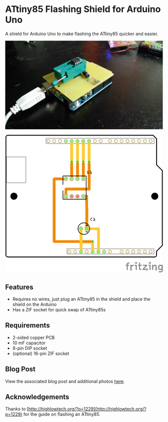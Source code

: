 # ATtiny85 Flashing Shield for Arduino Uno

A shield for Arduino Uno to make flashing the ATtiny85 quicker and easier.

![](https://raw.githubusercontent.com/jerwil/ATtiny85_Flashing_Shield/master/Media/ISO%20View%201.jpg "The Shield")

![](https://raw.githubusercontent.com/jerwil/ATtiny85_Flashing_Shield/master/Media/ATtiny85%20Flashing%20Shield.png "Circuit Diagram")

## Features

* Requires no wires, just plug an ATtiny85 in the shield and place the shield on the Arduino
* Has a ZIF socket for quick swap of ATtiny85s

## Requirements

* 2-sided copper PCB
* 10 mF capacitor
* 8-pin DIP socket
* (optional) 16-pin ZIF socket

## Blog Post

View the associated blog post and additional photos [here](http://www.jeremyadamwilson.com/attiny85-flashing-shield/).

## Acknowledgements

Thanks to [http://highlowtech.org/?p=1229](http://highlowtech.org/?p=1229) for the guide on flashing an ATtiny85.
